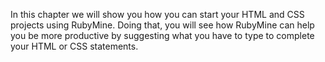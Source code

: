 In this chapter we will show you how you can start your HTML and CSS projects using RubyMine.
Doing that, you will see how RubyMine can help you be more productive by suggesting what you
have to type to complete your HTML or CSS statements.